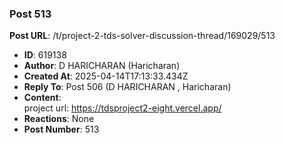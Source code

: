 ### Post 513
**Post URL**: /t/project-2-tds-solver-discussion-thread/169029/513
- **ID**: 619138
- **Author**: D HARICHARAN  (Haricharan)
- **Created At**: 2025-04-14T17:13:33.434Z
- **Reply To**: Post 506 (D HARICHARAN , Haricharan)
- **Content**:  
  project url: <a href="https://tdsproject2-eight.vercel.app/" rel="noopener nofollow ugc">https://tdsproject2-eight.vercel.app/</a>
- **Reactions**: None
- **Post Number**: 513

